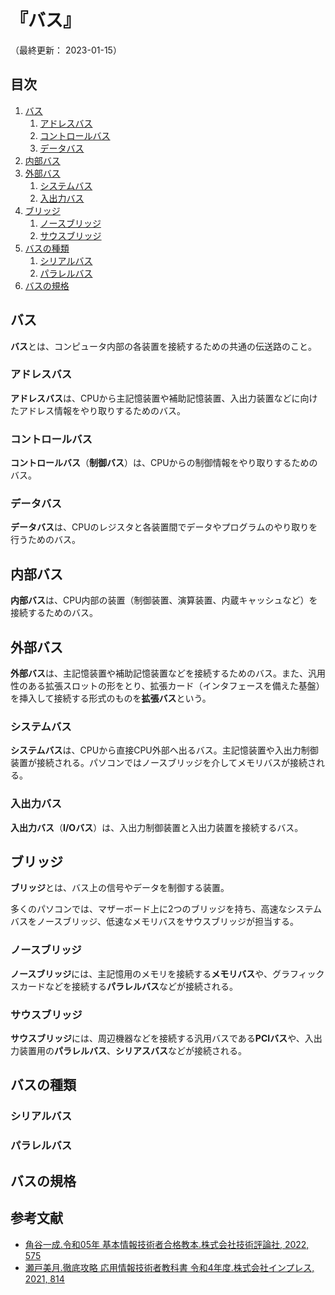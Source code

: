 # 『バス』

（最終更新： 2023-01-15）


## 目次

1. [バス](#バス)
	1. [アドレスバス](#アドレスバス)
	1. [コントロールバス](#コントロールバス)
	1. [データバス](#データバス)
1. [内部バス](#内部バス)
1. [外部バス](#外部バス)
	1. [システムバス](#システムバス)
	1. [入出力バス](#入出力バス)
1. [ブリッジ](#ブリッジ)
	1. [ノースブリッジ](#ノースブリッジ)
	1. [サウスブリッジ](#サウスブリッジ)
1. [バスの種類](#バスの種類)
	1. [シリアルバス](#シリアルバス)
	1. [パラレルバス](#パラレルバス)
1. [バスの規格](#バスの規格)


## バス

**バス**とは、コンピュータ内部の各装置を接続するための共通の伝送路のこと。

### アドレスバス

**アドレスバス**は、CPUから主記憶装置や補助記憶装置、入出力装置などに向けたアドレス情報をやり取りするためのバス。

### コントロールバス

**コントロールバス**（**制御バス**）は、CPUからの制御情報をやり取りするためのバス。

### データバス

**データバス**は、CPUのレジスタと各装置間でデータやプログラムのやり取りを行うためのバス。


## 内部バス

**内部バス**は、CPU内部の装置（制御装置、演算装置、内蔵キャッシュなど）を接続するためのバス。


## 外部バス

**外部バス**は、主記憶装置や補助記憶装置などを接続するためのバス。また、汎用性のある拡張スロットの形をとり、拡張カード（インタフェースを備えた基盤）を挿入して接続する形式のものを**拡張バス**という。

### システムバス

**システムバス**は、CPUから直接CPU外部へ出るバス。主記憶装置や入出力制御装置が接続される。パソコンではノースブリッジを介してメモリバスが接続される。

### 入出力バス

**入出力バス**（**I/Oバス**）は、入出力制御装置と入出力装置を接続するバス。


## ブリッジ

**ブリッジ**とは、バス上の信号やデータを制御する装置。

多くのパソコンでは、マザーボード上に2つのブリッジを持ち、高速なシステムバスをノースブリッジ、低速なメモリバスをサウスブリッジが担当する。

### ノースブリッジ

**ノースブリッジ**には、主記憶用のメモリを接続する**メモリバス**や、グラフィックスカードなどを接続する**パラレルバス**などが接続される。

### サウスブリッジ

**サウスブリッジ**には、周辺機器などを接続する汎用バスである**PCIバス**や、入出力装置用の**パラレルバス**、**シリアスバス**などが接続される。


## バスの種類

### シリアルバス

### パラレルバス


## バスの規格


## 参考文献

- [角谷一成.令和05年 基本情報技術者合格教本.株式会社技術評論社, 2022, 575](https://gihyo.jp/book/2022/978-4-297-13164-7)
- [瀬戸美月.徹底攻略 応用情報技術者教科書 令和4年度.株式会社インプレス, 2021, 814](https://book.impress.co.jp/books/1121101057)
